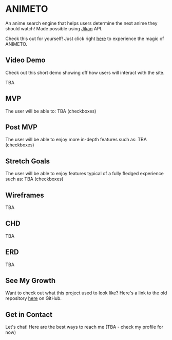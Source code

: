 # ANIMETO

An anime search engine that helps users determine the next anime they should watch! Made possible using [Jikan](https://docs.api.jikan.moe/#section/Information) API.

Check this out for yourself! Just click right [here](https://#) to experience the magic of ANIMETO.

## Video Demo

Check out this short demo showing off how users will interact with the site.

TBA

## MVP

The user will be able to:
TBA (checkboxes)

## Post MVP

The user will be able to enjoy more in-depth features such as:
TBA (checkboxes)

## Stretch Goals

The user will be able to enjoy features typical of a fully fledged experience such as:
TBA (checkboxes)

## Wireframes

TBA

## CHD

TBA

## ERD

TBA

## See My Growth

Want to check out what this project used to look like? Here's a link to the old repository [here](https://github.com/nezcodin/Animeto-OLD) on GitHub.

## Get in Contact

Let's chat! Here are the best ways to reach me (TBA - check my profile for now)
